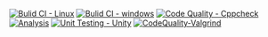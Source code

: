 [![Bulid CI - Linux](https://github.com/sivathathareddy-satti/M1_VotingSystem/actions/workflows/Linux.yml/badge.svg)](https://github.com/sivathathareddy-satti/M1_VotingSystem/actions/workflows/Linux.yml)
[![Bulid CI - windows](https://github.com/sivathathareddy-satti/M1_VotingSystem/actions/workflows/Windows.yml/badge.svg)](https://github.com/sivathathareddy-satti/M1_VotingSystem/actions/workflows/Windows.yml)
[![Code Quality - Cppcheck](https://github.com/sivathathareddy-satti/M1_VotingSystem/actions/workflows/Cppcheck.yml/badge.svg)](https://github.com/sivathathareddy-satti/M1_VotingSystem/actions/workflows/Cppcheck.yml)
[![Analysis](https://github.com/sivathathareddy-satti/M1_VotingSystem/actions/workflows/Analysis.yml/badge.svg)](https://github.com/sivathathareddy-satti/M1_VotingSystem/actions/workflows/Analysis.yml)
[![Unit Testing - Unity](https://github.com/sivathathareddy-satti/M1_VotingSystem/actions/workflows/unit-test.yml/badge.svg)](https://github.com/sivathathareddy-satti/M1_VotingSystem/actions/workflows/unit-test.yml)
[![CodeQuality-Valgrind](https://github.com/sivathathareddy-satti/M1_VotingSystem/actions/workflows/Valgrind.yml/badge.svg)](https://github.com/sivathathareddy-satti/M1_VotingSystem/actions/workflows/Valgrind.yml)
